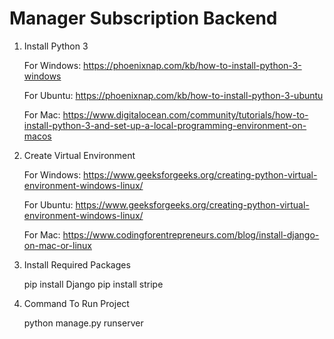 # Manager Subscription Backend

1. Install Python 3

    For Windows: https://phoenixnap.com/kb/how-to-install-python-3-windows
    
    For Ubuntu: https://phoenixnap.com/kb/how-to-install-python-3-ubuntu
    
    For Mac: https://www.digitalocean.com/community/tutorials/how-to-install-python-3-and-set-up-a-local-programming-environment-on-macos
    
2. Create Virtual Environment
    
    For Windows: https://www.geeksforgeeks.org/creating-python-virtual-environment-windows-linux/
    
    For Ubuntu: https://www.geeksforgeeks.org/creating-python-virtual-environment-windows-linux/
    
    For Mac: https://www.codingforentrepreneurs.com/blog/install-django-on-mac-or-linux
    
3. Install Required Packages
    
    pip install Django
    pip install stripe
    
4. Command To Run Project
    
    python manage.py runserver
